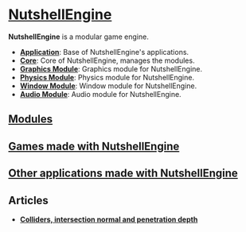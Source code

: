 # [NutshellEngine](https://github.com/Team-Nutshell)
**NutshellEngine** is a modular game engine.
- [**Application**](https://github.com/Team-Nutshell/NutshellEngine-Application): Base of NutshellEngine's applications.
- [**Core**](https://github.com/Team-Nutshell/NutshellEngine-Core): Core of NutshellEngine, manages the modules.
- [**Graphics Module**](https://github.com/Team-Nutshell/NutshellEngine-GraphicsModule): Graphics module for NutshellEngine.
- [**Physics Module**](https://github.com/Team-Nutshell/NutshellEngine-PhysicsModule): Physics module for NutshellEngine.
- [**Window Module**](https://github.com/Team-Nutshell/NutshellEngine-WindowModule): Window module for NutshellEngine.
- [**Audio Module**](https://github.com/Team-Nutshell/NutshellEngine-AudioModule): Audio module for NutshellEngine.

## [Modules](modules/index.md)

## [Games made with NutshellEngine](games/index.md)

## [Other applications made with NutshellEngine](other_applications/index.md)

## Articles
- [**Colliders, intersection normal and penetration depth**](articles/colliders.md)